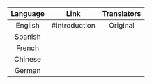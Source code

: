 | Language | Link | Translators |
| :---: | :---: | :---: |
| English | \#introduction |  Original |
| Spanish |  |  |
| French |  |  |
| Chinese |  |  |
| German |  |  |



